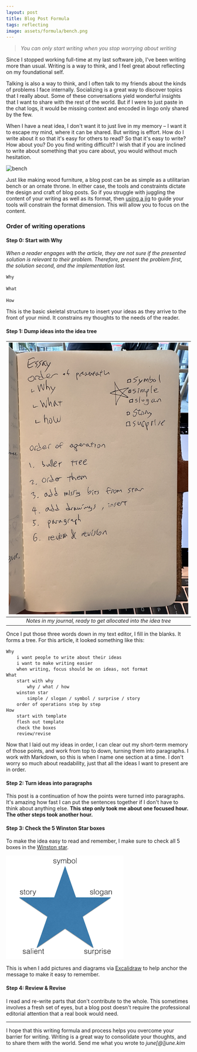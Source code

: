 ```yaml
---
layout: post
title: Blog Post Formula
tags: reflecting
image: assets/formula/bench.png
---
```

> _You can only start writing when you stop worrying about writing_

Since I stopped working full-time at my last software job, I've been writing more than usual. Writing is a way to think, and I feel great about reflecting on my foundational self. 

Talking is also a way to think, and I often talk to my friends about the kinds of problems I face internally. Socializing is a great way to discover topics that I really about. Some of these conversations yield wonderful insights that I want to share with the rest of the world. But if I were to just paste in the chat logs, it would be missing context and encoded in lingo only shared by the few.

When I have a neat idea, I don't want it to just live in my memory – I want it to escape my mind, where it can be shared. But writing is effort. How do I write about it so that it's easy for others to read? So that it's easy to write? How about you? Do you find writing difficult? I wish that if you are inclined to write about something that you care about, you would without much hesitation. 

![bench](assets/formula/bench.png)

Just like making wood furniture, a blog post can be as simple as a utilitarian bench or an ornate throne. In either case, the tools and constraints dictate the design and craft of blog posts. So if you struggle with juggling the content of your writing as well as its format, then [using a jig](https://www.youtube.com/shorts/ESQFgCAWk1g) to guide your tools will constrain the format dimension. This will allow you to focus on the content.

### Order of writing operations

#### Step 0: Start with Why 
_When a reader engages with the article, they are not sure if the presented solution is relevant to their problem. Therefore, present the problem first, the solution second, and the implementation last._

```
Why

What

How
```

This is the basic skeletal structure to insert your ideas as they arrive to the front of your mind. It constrains my thoughts to the needs of the reader.

#### Step 1: Dump ideas into the idea tree 

| ![journal](assets/formula/notes.png) |
|:--:| 
| _Notes in my journal, ready to get allocated into the idea tree_ |

Once I put those three words down in my text editor, I fill in the blanks. It forms a tree. For this article, it looked something like this:

```
Why
	i want people to write about their ideas
	i want to make writing easier
	when writing, focus should be on ideas, not format
What
	start with why
		why / what / how
	winston star
		simple / slogan / symbol / surprise / story
	order of operations step by step
How
	start with template
	flesh out template
	check the boxes
	review/revise
```

Now that I laid out my ideas in order, I can clear out my short-term memory of those points, and work from top to down, turning them into paragraphs. I work with Markdown, so this is when I name one section at a time. I don't worry so much about readability, just that all the ideas I want to present are in order.

#### Step 2: Turn ideas into paragraphs

This post is a continuation of how the points were turned into paragraphs. It's amazing how fast I can put the sentences together if I don't have to think about anything else. __This step only took me about one focused hour. The other steps took another hour.__

#### Step 3: Check the 5 Winston Star boxes

To make the idea easy to read and remember, I make sure to check all 5 boxes in the [Winston star](http://muratbuffalo.blogspot.com/2016/06/how-to-package-your-ideas-using-winston.html).

![Winston Star](assets/formula/winston-star.png)

This is when I add pictures and diagrams via [Excalidraw](https://excalidraw.com/) to help anchor the message to make it easy to remember.

#### Step 4: Review & Revise

I read and re-write parts that don't contribute to the whole. This sometimes involves a fresh set of eyes, but a blog post doesn't require the professional editorial attention that a real book would need.

---

I hope that this writing formula and process helps you overcome your barrier for writing. Writing is a great way to consolidate your thoughts, and to share them with the world. Send me what you wrote to _june[@]june.kim_

